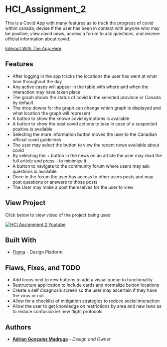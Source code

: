 # HCI_Assignment_2
This is a Covid App with many features as to track the progress of covid within canada, devise if the user has been in contact with anyone who may be positive, view covid news, access a forum to ask questions, and recieve official information about covid.

[Interact With The App Here](https://www.figma.com/file/hjUMSnI6iCrXtievJCdP52/HIC-Covid-App-2?node-id=0%3A1)

## Features
*	After logging in the app tracks the locations the user has went at what time throughout the day
*	Any active cases will appear in the table with where and when the interaction may have taken place
*	The graph shows the status of covid in the selected province or Canada by default
*	The drop downs for the graph can change which graph is displayed and what location the graph will represent
*	A button to show the known covid symptoms is available
*	A button to show the best covid actions to take in case of a suspected positive is available
*	Selecting the more information button moves the user to the Canadian official covid guidelines
*	The user may select the button to view the recent news available about covid
*	By selecting the + button in the news on an article the user may read the full article and press – to minimize it
*	A button to navigate to the community forum where users may ask questions is available
*	Once in the forum the user has access to other users posts and may post questions or answers to those posts
*	The User may make a post themselves for the user to view


## View Project
Click below to view video of the project being used

[![HCI Assignment 2 Youtube](https://i9.ytimg.com/vi/Kb4vNi0WCJk/mq1.jpg)](https://youtu.be/Kb4vNi0WCJk "HCI Assignment 2")

## Built With

* [Figma](https://www.figma.com/) - Design Platform

## Flaws, Fixes, and TODO

* Add Icons next to new buttons to add a visual queue to functionality
* Restructure application to include cards and normalize button locations
* Create a self disagnosis screen so the user may ascertain if they have the virus or not
* Allow for a checklist of mitigation strategies to reduce social interaction
* Allow the user to get knowledge on restrictions by area and new laws as to reduce confusion ie/ new flight protocols


## Authors

* **[Adrian Gonzalez Madruga](https://github.com/Adrian-Gonzalez-Madruga)** - *Design and Owner*
